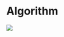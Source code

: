 # Algorithm
[<img src="https://img.shields.io/badge/-TISTORY-000000?logo=Tistory&logoColor=white"/>](https://keydi.tistory.com/category/%EC%95%8C%EA%B3%A0%EB%A6%AC%EC%A6%98)
